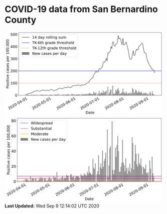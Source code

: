 # COVID-19 data from San Bernardino County
![image1](plots/graph.png)
![image2](plots/classification.png)
**Last Updated:** Wed Sep  9 12:14:02 UTC 2020